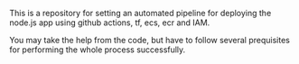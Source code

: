 This is a repository for setting an automated pipeline for deploying the node.js app using github actions, tf, ecs, ecr and IAM.

You may take the help from the code, but have to follow several prequisites for performing the whole process successfully.
